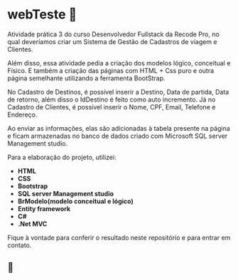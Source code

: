 # webTeste :man:

Atividade prática 3 do curso Desenvolvedor Fullstack da Recode Pro, no qual deveríamos criar um Sistema de Gestão de Cadastros de viagem e Clientes. 

Além disso, essa atividade pedia a criação dos modelos lógico, conceitual e Físico. E também a criação das páginas com HTML + Css puro e outra página semelhante utilizando a ferramenta BootStrap.

No Cadastro de Destinos, é possível inserir a Destino, Data de partida, Data de retorno, além disso o IdDestino é feito como auto incremento. Já no Cadastro de Clientes, é possível inserir o Nome, CPF, Email, Telefone e Endereço.

Ao enviar as informações, elas são adicionadas à tabela presente na página e ficam armazenadas no banco de dados criado com Microsoft SQL server Management studio.

Para a elaboração do projeto, utilizei:

- **HTML**
- **CSS**
- **Bootstrap**
- **SQL server Management studio**
- **BrModelo(modelo conceitual e lógico)**
- **Entity framework**
- **C#**
- **.Net MVC**



Fique à vontade para conferir o resultado neste repositório e para entrar em contato.

## 🚀
